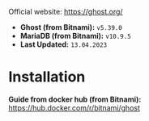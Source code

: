 Official website: https://ghost.org/

-   **Ghost (from Bitnami):** `v5.39.0`
-   **MariaDB (from Bitnami):** `v10.9.5`
-   **Last Updated:** `13.04.2023`

# Installation

**Guide from docker hub (from Bitnami):** https://hub.docker.com/r/bitnami/ghost
